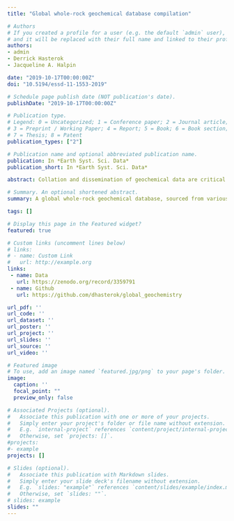 ```yaml
---
title: "Global whole-rock geochemical database compilation"

# Authors
# If you created a profile for a user (e.g. the default `admin` user), write the username (folder name) here 
# and it will be replaced with their full name and linked to their profile.
authors:
- admin
- Derrick Hasterok
- Jacqueline A. Halpin

date: "2019-10-17T00:00:00Z"
doi: "10.5194/essd-11-1553-2019"

# Schedule page publish date (NOT publication's date).
publishDate: "2019-10-17T00:00:00Z"

# Publication type.
# Legend: 0 = Uncategorized; 1 = Conference paper; 2 = Journal article;
# 3 = Preprint / Working Paper; 4 = Report; 5 = Book; 6 = Book section;
# 7 = Thesis; 8 = Patent
publication_types: ["2"]

# Publication name and optional abbreviated publication name.
publication: In *Earth Syst. Sci. Data*
publication_short: In *Earth Syst. Sci. Data*

abstract: Collation and dissemination of geochemical data are critical to promote rapid, creative, and accurate research and place new results in an appropriate global context. To this end, we have compiled a global whole-rock geochemical database, sourced from various existing databases and supplemented with an extensive list of individual publications. Currently the database stands at 1,022,092 samples with varying amounts of associated sample data, including major and trace element concentrations, isotopic ratios, and location information. Spatial and temporal distribution is heterogeneous; however, temporal distributions are enhanced over some previous database compilations, particularly in ages older than ~1000Ma. Also included are a range of geochemical indices, various naming schema, and physical property estimates computed on a major element normalized version of the geochemical data for quick reference. This compilation will be useful for geochemical studies requiring extensive data sets, in particular those wishing to investigate secular temporal trends. The addition of physical properties, estimated from sample chemistry, represents a unique contribution to otherwise similar geochemical databases. The data are published in .csv format for the purposes of simple distribution, but exist in a structure format acceptable for database management systems (e.g. SQL). One can either manipulate these data using conventional analysis tools such as MATLAB®, Microsoft® Excel, or R, or upload them to a relational database management system for easy querying and management of the data as unique keys already exist. The data set will continue to grow and be improved, and we encourage readers to contact us or other database compilations within about any data that are yet to be included. The data files described in this paper are available at https://doi.org/10.5281/zenodo.2592822 (Gard et al., 2019a).

# Summary. An optional shortened abstract.
summary: A global whole-rock geochemical database, sourced from various existing databases and supplemented with an extensive list of individual publications. Currently the database stands at 1,022,092 samples with varying amounts of associated sample data, including major and trace element concentrations, isotopic ratios, and location information. Spatial and temporal distribution is heterogeneous; however, temporal distributions are enhanced over some previous database compilations, particularly in ages older than ~1000Ma. Also included are a range of geochemical indices, various naming schema, and physical property estimates computed on a major element normalized version of the geochemical data for quick reference.

tags: []

# Display this page in the Featured widget?
featured: true

# Custom links (uncomment lines below)
# links:
# - name: Custom Link
#   url: http://example.org
links:
 - name: Data
   url: https://zenodo.org/record/3359791
 - name: Github
   url: https://github.com/dhasterok/global_geochemistry

url_pdf: ''
url_code: ''
url_dataset: ''
url_poster: ''
url_project: ''
url_slides: ''
url_source: ''
url_video: ''

# Featured image
# To use, add an image named `featured.jpg/png` to your page's folder. 
image:
  caption: ''
  focal_point: ""
  preview_only: false

# Associated Projects (optional).
#   Associate this publication with one or more of your projects.
#   Simply enter your project's folder or file name without extension.
#   E.g. `internal-project` references `content/project/internal-project/index.md`.
#   Otherwise, set `projects: []`.
#projects:
#- example
projects: []

# Slides (optional).
#   Associate this publication with Markdown slides.
#   Simply enter your slide deck's filename without extension.
#   E.g. `slides: "example"` references `content/slides/example/index.md`.
#   Otherwise, set `slides: ""`.
# slides: example
slides: ""
---
```


<!--  {{% callout note %}}
 Click the *Cite* button above to demo the feature to enable visitors to import publication metadata into their reference management software.
 {{% /callout %}}

 {{% callout note %}}
 Create your slides in Markdown - click the *Slides* button to check out the example.
 {{% /callout %}}

 Supplementary notes can be added here, including [code, math, and images](https://wowchemy.com/docs/writing-markdown-latex/).
 -->